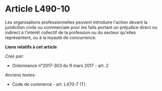 # Article L490-10

Les organisations professionnelles peuvent introduire l'action devant la juridiction civile ou commerciale pour les faits
portant un préjudice direct ou indirect à l'intérêt collectif de la profession ou du secteur qu'elles représentent, ou à la
loyauté de concurrence.

**Liens relatifs à cet article**

_Créé par_:

  - Ordonnance n°2017-303 du 9 mars 2017 - art. 2

_Anciens textes_:

  - Code de commerce - art. L470-7 (T)
